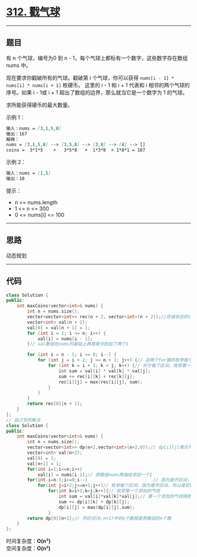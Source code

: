 # [312. 戳气球](https://leetcode.cn/problems/burst-balloons/description/)

---

## 题目

有 n 个气球，编号为0 到 n - 1，每个气球上都标有一个数字，这些数字存在数组 nums 中。  

现在要求你戳破所有的气球。戳破第 i 个气球，你可以获得 `nums[i - 1] * nums[i] * nums[i + 1]` 枚硬币。 这里的 i - 1 和 i + 1 代表和 i 相邻的两个气球的序号。如果 i - 1或 i + 1 超出了数组的边界，那么就当它是一个数字为 1 的气球。  

求所能获得硬币的最大数量。  

示例 1：  

```markdown
输入：nums = [3,1,5,8]
输出：167
解释：
nums = [3,1,5,8] --> [3,5,8] --> [3,8] --> [8] --> []
coins =  3*1*5    +   3*5*8   +  1*3*8  + 1*8*1 = 167
```

示例 2：  

```markdown
输入：nums = [1,5]
输出：10
```

提示：  

- n == nums.length
- 1 <= n <= 300
- 0 <= nums[i] <= 100

---

## 思路

动态规划

---

## 代码

```C++
class Solution {
public:
    int maxCoins(vector<int>& nums) {
        int n = nums.size();
        vector<vector<int>> rec(n + 2, vector<int>(n + 2));//存储状态的(n+2)*(n+2)的矩阵，因为区间有n²个
        vector<int> val(n + 2);
        val[0] = val[n + 1] = 1;
        for (int i = 1; i <= n; i++) {
            val[i] = nums[i - 1];
        }// val数组在nums的基础上再首尾分别加了两个1

        for (int i = n - 1; i >= 0; i--) {
            for (int j = i + 2; j <= n + 1; j++) {// 这两个for循环枚举每个区间
                for (int k = i + 1; k < j; k++) {// 对于每个区间，枚举第一个戳破的位置
                    int sum = val[i] * val[k] * val[j];
                    sum += rec[i][k] + rec[k][j];
                    rec[i][j] = max(rec[i][j], sum);
                }
            }
        }
        return rec[0][n + 1];
    }
};
// 自己写的解法
class Solution {
public:
    int maxCoins(vector<int>& nums) {
        int n = nums.size();
        vector<vector<int>> dp(n+2,vector<int>(n+2,0));// dp[i][j]表示开区间(i,j)填满气球能得到的最多硬币数
        vector<int> val(n+2);
        val[0] = 1;
        val[n+1] = 1;
        for(int i=1;i<=n;i++)
            val[i] = nums[i-1];// 原数组nums两端给添加一个1
        for(int i=n-1;i>=0;i--)                         // 因为是开区间，所以初值为n-1
            for(int j=i+2;j<=n+1;j++)// 枚举每个区间，因为是开区间，所以是初值为i+2
                for(int k=i+1;k<j;k++){// 枚举第一个添加的气球
                    int sum = val[i]*val[k]*val[j];// 第一个添加的气球得到的硬币数，注意这里其他气球还没添加，所以为val[i]*val[k]*val[j]
                    sum += dp[i][k] + dp[k][j];
                    dp[i][j] = max(dp[i][j],sum);
                }
        return dp[0][n+1];// 开区间(0,n+1)中的n个数就是原数组的n个数
    }
};
```

时间复杂度：**O(n³)**  
空间复杂度：**O(n²)**
